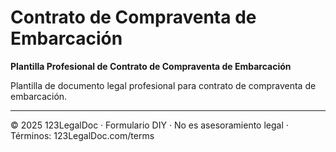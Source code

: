 # Contrato de Compraventa de Embarcación

**Plantilla Profesional de Contrato de Compraventa de Embarcación**

Plantilla de documento legal profesional para contrato de compraventa de embarcación.

---
© 2025 123LegalDoc · Formulario DIY · No es asesoramiento legal · Términos: 123LegalDoc.com/terms
